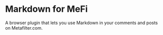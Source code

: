 Markdown for MeFi
=================
A browser plugin that lets you use Markdown in your comments and posts on Metafilter.com.



